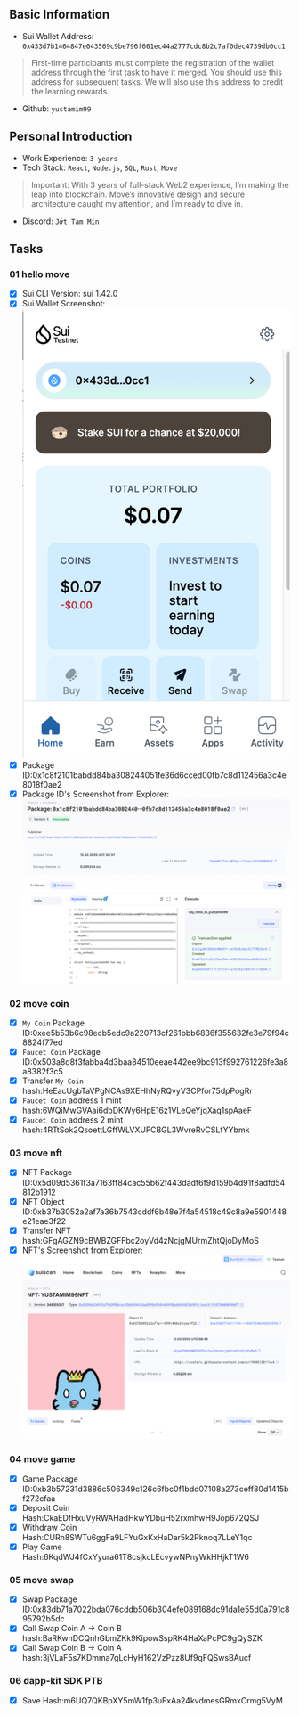 ## Basic Information
- Sui Wallet Address: `0x433d7b1464847e043569c9be796f661ec44a2777cdc8b2c7af0dec4739db0cc1`
> First-time participants must complete the registration of the wallet address through the first task to have it merged. You should use this address for subsequent tasks. We will also use this address to credit the learning rewards.
- Github: `yustamim99`

## Personal Introduction
- Work Experience: `3 years` 
- Tech Stack: `React`, `Node.js`, `SQL`, `Rust`, `Move`
> Important: With 3 years of full-stack Web2 experience, I’m making the leap into blockchain. Move’s innovative design and secure architecture caught my attention, and I’m ready to dive in.
- Discord: `Jớt Tam Min`

## Tasks

### 01 hello move
- [x] Sui CLI Version: sui 1.42.0
- [x] Sui Wallet Screenshot: ![](images/sui_wallet.png)
- [x] Package ID:0x1c8f2101babdd84ba308244051fe36d6cced00fb7c8d112456a3c4e8018f0ae2
- [x] Package ID's Screenshot from Explorer: ![](images/packageid.png)

### 02 move coin
- [x] `My Coin` Package ID:0xee5b53b6c98ecb5edc9a220713cf261bbb6836f355632fe3e79f94c8824f77ed
- [x] `Faucet Coin` Package ID:0x503a8d8f3fabba4d3baa84510eeae442ee9bc913f992761226fe3a8a8382f3c5
- [x] Transfer `My Coin` hash:HeEacUgbTaVPgNCAs9XEHhNyRQvyV3CPfor75dpPogRr
- [x] `Faucet Coin` address 1 mint hash:6WQiMwGVAai6dbDKWy6HpE16z1VLeQeYjqXaq1spAaeF
- [x] `Faucet Coin` address 2 mint hash:4RTtSok2QsoettLGffWLVXUFCBGL3WvreRvCSLfYYbmk

### 03 move nft
- [x] NFT Package ID:0x5d09d5361f3a7163ff84cac55b62f443dadf6f9d159b4d91f8adfd54812b1912
- [x] NFT Object ID:0xb37b3052a2af7a36b7543cddf6b48e7f4a54518c49c8a9e5901448e21eae3f22
- [x] Transfer NFT hash:GFgAGZN9cBWBZGFFbc2oyVd4zNcjgMUrmZhtQjoDyMoS
- [x] NFT's Screenshot from Explorer: ![](images/nft.png)

### 04 move game
- [x] Game Package ID:0xb3b57231d3886c506349c126c6fbc0f1bdd07108a273ceff80d1415bf272cfaa
- [x] Deposit Coin Hash:CkaEDfHxuVyRWAHadHkwYDbuH52rxmhwH9Jop672QSJ
- [x] Withdraw Coin Hash:CURn8SWTu6ggFa9LFYuGxKxHaDar5k2Pknoq7LLeY1qc
- [x] Play Game Hash:6KqdWJ4fCxYyura61T8csjkcLEcvywNPnyWkHHjkT1W6

### 05 move swap
- [x] Swap Package ID:0x83db71a7022bda076cddb506b304efe089168dc91da1e55d0a791c895792b5dc
- [x] Call Swap Coin A -> Coin B hash:BaRKwnDCQnhGbmZKk9KipowSspRK4HaXaPcPC9gQySZK
- [x] Call Swap Coin B -> Coin A hash:3jVLaF5s7KDmma7gLcHyH162VzPzz8Uf9qFQSwsBAucf

### 06 dapp-kit SDK PTB
- [x] Save Hash:m6UQ7QKBpXY5mW1fp3uFxAa24kvdmesGRmxCrmg5VyM
